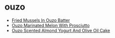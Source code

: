 # ouzo

 * [Fried Mussels In Ouzo Batter](../index/f/fried-mussels-in-ouzo-batter-355950.json)
 * [Ouzo Marinated Melon With Prosciutto](../index/o/ouzo-marinated-melon-with-prosciutto-158.json)
 * [Ouzo Scented Almond Yogurt And Olive Oil Cake](../index/o/ouzo-scented-almond-yogurt-and-olive-oil-cake-238253.json)

